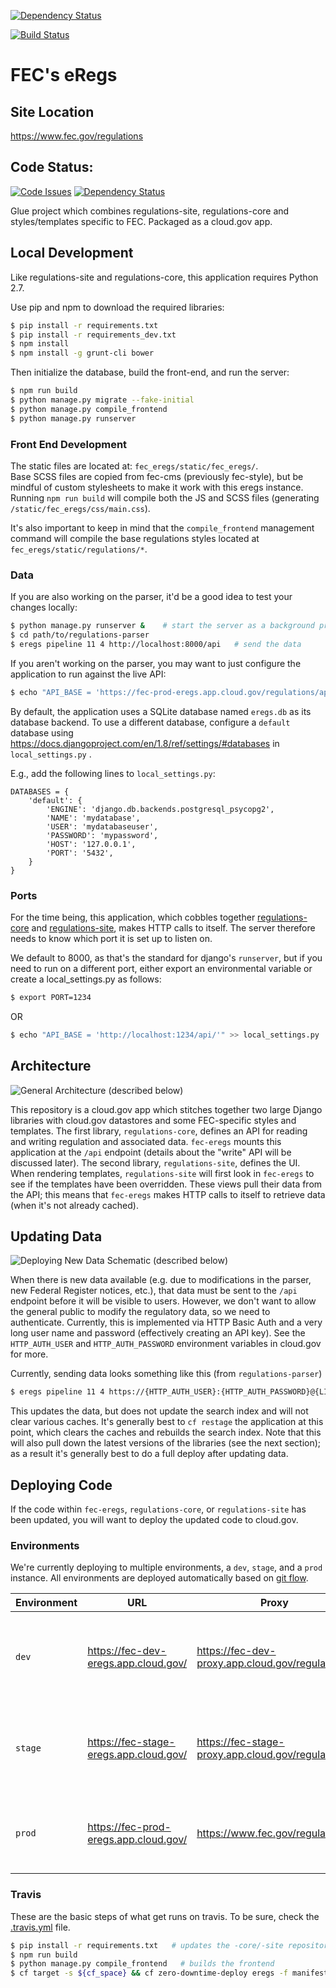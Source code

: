 [![Dependency Status](https://gemnasium.com/badges/github.com/18F/fec-eregs.svg)](https://gemnasium.com/github.com/18F/fec-eregs)

[![Build
Status](https://travis-ci.org/18F/fec-eregs.svg?branch=master)](https://travis-ci.org/18F/fec-eregs)

# FEC's eRegs

## Site Location
https://www.fec.gov/regulations

## Code Status:
[![Code Issues](https://www.quantifiedcode.com/api/v1/project/816ef1e6041a46748fa984e6780cc913/badge.svg)](https://www.quantifiedcode.com/app/project/816ef1e6041a46748fa984e6780cc913)  [![Dependency Status](https://gemnasium.com/badges/github.com/18F/fec-eregs.svg)](https://gemnasium.com/github.com/18F/fec-eregs)

Glue project which combines regulations-site, regulations-core and
styles/templates specific to FEC. Packaged as a cloud.gov app.

## Local Development
Like regulations-site and regulations-core, this application requires Python 2.7.

Use pip and npm to download the required libraries:

```bash
$ pip install -r requirements.txt
$ pip install -r requirements_dev.txt
$ npm install
$ npm install -g grunt-cli bower
```

Then initialize the database, build the front-end, and run the server:

```bash
$ npm run build
$ python manage.py migrate --fake-initial
$ python manage.py compile_frontend
$ python manage.py runserver
```

### Front End Development
The static files are located at: `fec_eregs/static/fec_eregs/`.<br>
Base SCSS files are copied from fec-cms (previously fec-style), but be mindful of custom stylesheets to make it work with this eregs instance.<br>
Running `npm run build` will compile both the JS and SCSS files (generating `/static/fec_eregs/css/main.css`).<br>

It's also important to keep in mind that the `compile_frontend` management command will compile the base regulations styles located at `fec_eregs/static/regulations/*`.


### Data

If you are also working on the parser, it'd be a good idea to test your
changes locally:

```bash
$ python manage.py runserver &    # start the server as a background process
$ cd path/to/regulations-parser
$ eregs pipeline 11 4 http://localhost:8000/api   # send the data
```

If you aren't working on the parser, you may want to just configure the
application to run against the live API:

```bash
$ echo "API_BASE = 'https://fec-prod-eregs.app.cloud.gov/regulations/api/'" >> local_settings.py
```

By default, the application uses a SQLite database named `eregs.db` as its database backend. To use a different database, configure a `default` database using https://docs.djangoproject.com/en/1.8/ref/settings/#databases in `local_settings.py` .

E.g., add the following lines to `local_settings.py`:

```
DATABASES = {
    'default': {
        'ENGINE': 'django.db.backends.postgresql_psycopg2',
        'NAME': 'mydatabase',
        'USER': 'mydatabaseuser',
        'PASSWORD': 'mypassword',
        'HOST': '127.0.0.1',
        'PORT': '5432',
    }
}
```

### Ports

For the time being, this application, which cobbles together
[regulations-core](https://github.com/18F/regulations-core) and
[regulations-site](https://github.com/18F/regulations-site), makes HTTP calls
to itself. The server therefore needs to know which port it is set up to
listen on.

We default to 8000, as that's the standard for django's `runserver`, but if
you need to run on a different port, either export an environmental variable
or create a local_settings.py as follows:

```bash
$ export PORT=1234
```

OR

```bash
$ echo "API_BASE = 'http://localhost:1234/api/'" >> local_settings.py
```

## Architecture

![General Architecture (described below)](docs/architecture.png)

This repository is a cloud.gov app which stitches together two large Django
libraries with cloud.gov datastores and some FEC-specific styles and
templates. The first library, `regulations-core`, defines an API for reading
and writing regulation and associated data. `fec-eregs` mounts this
application at the `/api` endpoint (details about the "write" API will be
discussed later). The second library, `regulations-site`, defines the UI. When
rendering templates, `regulations-site` will first look in `fec-eregs` to see
if the templates have been overridden. These views pull their data from the
API; this means that `fec-eregs` makes HTTP calls to itself to retrieve data
(when it's not already cached).

## Updating Data

![Deploying New Data Schematic (described below)](docs/updating-data.png)

When there is new data available (e.g. due to modifications in the parser, new
Federal Register notices, etc.), that data must be sent to the `/api` endpoint
before it will be visible to users. However, we don't want to allow the
general public to modify the regulatory data, so we need to authenticate.
Currently, this is implemented via HTTP Basic Auth and a very long user name
and password (effectively creating an API key). See the `HTTP_AUTH_USER` and
`HTTP_AUTH_PASSWORD` environment variables in cloud.gov for more.

Currently, sending data looks something like this (from `regulations-parser`)

```bash
$ eregs pipeline 11 4 https://{HTTP_AUTH_USER}:{HTTP_AUTH_PASSWORD}@{LIVE_OR_DEMO_HOSTNAME}/api
```

This updates the data, but does not update the search index and will not clear
various caches. It's generally best to `cf restage` the application at this
point, which clears the caches and rebuilds the search index. Note that this
will also pull down the latest versions of the libraries (see the next
section); as a result it's generally best to do a full deploy after updating
data.

## Deploying Code

If the code within `fec-eregs`, `regulations-core`, or `regulations-site` has
been updated, you will want to deploy the updated code to cloud.gov.


### Environments

We're currently deploying to multiple environments, a `dev`, `stage`, and a `prod`
instance. All environments are deployed automatically based on [git
flow](https://danielkummer.github.io/git-flow-cheatsheet/).

Environment | URL                              | Proxy | Description
----------- | ---                              | ----- | -----------
`dev`       | https://fec-dev-eregs.app.cloud.gov/   | https://fec-dev-proxy.app.cloud.gov/regulations/ | Ad-hoc testing, deploys the latest changes from `develop`.
`stage`     | https://fec-stage-eregs.app.cloud.gov/ | https://fec-stage-proxy.app.cloud.gov/regulations/ | Staging site, deployed from branches matching `release/*`.
`prod`      | https://fec-prod-eregs.app.cloud.gov/  | https://www.fec.gov/regulations/ | Production site, deployed from any tagged commit.


### Travis

These are the basic steps of what get runs on travis. To be sure, check the
[.travis.yml](https://github.com/18F/fec-eregs/blob/develop/.travis.yml) file.

```bash
$ pip install -r requirements.txt   # updates the -core/-site repositories
$ npm run build
$ python manage.py compile_frontend   # builds the frontend
$ cf target -s ${cf_space} && cf zero-downtime-deploy eregs -f manifest.${cf_space}.yml
```
